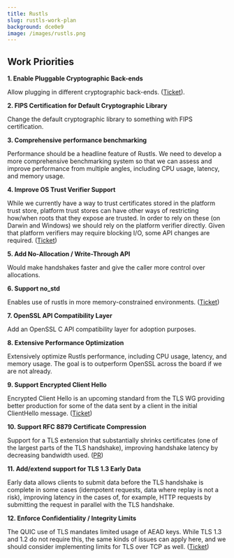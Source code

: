 ```yaml
---
title: Rustls
slug: rustls-work-plan
background: dce0e9
image: /images/rustls.png
---
```


<h2>Work Priorities</h2>

**1. Enable Pluggable Cryptographic Back-ends**

Allow plugging in different cryptographic back-ends. ([Ticket](https://github.com/rustls/rustls/pull/1184)).

**2. FIPS Certification for Default Cryptographic Library**

Change the default cryptographic library to something with FIPS certification.

**3. Comprehensive performance benchmarking**

Performance should be a headline feature of Rustls. We need to develop a more comprehensive benchmarking system so that we can assess and improve performance from multiple angles, including CPU usage, latency, and memory usage.

**4. Improve OS Trust Verifier Support**

While we currently have a way to trust certificates stored in the platform trust store, platform trust stores can have other ways of restricting how/when roots that they expose are trusted. In order to rely on these (on Darwin and Windows) we should rely on the platform verifier directly. Given that platform verifiers may require blocking I/O, some API changes are required. ([Ticket](https://github.com/rustls/rustls-native-certs/issues/25))

**5. Add No-Allocation / Write-Through API**

Would make handshakes faster and give the caller more control over allocations.

**6. Support no_std**

Enables use of rustls in more memory-constrained environments. ([Ticket](https://github.com/rustls/rustls/issues/283))

**7. OpenSSL API Compatibility Layer**

Add an OpenSSL C API compatibility layer for adoption purposes.

**8. Extensive Performance Optimization**

Extensively optimize Rustls performance, including CPU usage, latency, and memory usage. The goal is to outperform OpenSSL across the board if we are not already.

**9. Support Encrypted Client Hello**

Encrypted Client Hello is an upcoming standard from the TLS WG providing better production for some of the data sent by a client in the initial ClientHello message. ([Ticket](https://github.com/rustls/rustls/issues/508))

**10. Support RFC 8879 Certificate Compression**

Support for a TLS extension that substantially shrinks certificates (one of the largest parts of the TLS handshake), improving handshake latency by decreasing bandwidth used. ([PR](https://github.com/rustls/rustls/pull/534))

**11. Add/extend support for TLS 1.3 Early Data**

Early data allows clients to submit data before the TLS handshake is complete in some cases (idempotent requests, data where replay is not a risk), improving latency in the cases of, for example, HTTP requests by submitting the request in parallel with the TLS handshake.

**12. Enforce Confidentiality / Integrity Limits**

The QUIC use of TLS mandates limited usage of AEAD keys. While TLS 1.3 and 1.2 do not require this, the same kinds of issues can apply here, and we should consider implementing limits for TLS over TCP as well. ([Ticket](https://github.com/rustls/rustls/issues/755))
